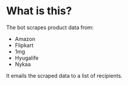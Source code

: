 # What is this?

The bot scrapes product data from:
- Amazon
- Flipkart
- 1mg
- Hyugalife
- Nykaa

It emails the scraped data to a list of recipients.
